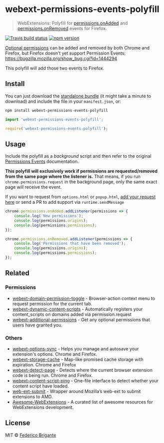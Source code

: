 # webext-permissions-events-polyfill

> WebExtensions: Polyfill for [permissions.onAdded](https://developer.chrome.com/apps/permissions#event-onAdded) and [permissions.onRemoved](https://developer.chrome.com/apps/permissions#event-onRemoved) events for Firefox.

[![Travis build status](https://api.travis-ci.com/fregante/webext-permissions-events-polyfill.svg?branch=master)](https://travis-ci.com/fregante/webext-permissions-events-polyfill)
[![npm version](https://img.shields.io/npm/v/webext-permissions-events-polyfill.svg)](https://www.npmjs.com/package/webext-permissions-events-polyfill)

[Optional permissions](https://developer.mozilla.org/en-US/docs/Mozilla/Add-ons/WebExtensions/manifest.json/optional_permissions) can be added and removed by both Chrome and Firefox, but Firefox doesn't yet support Permission Events: https://bugzilla.mozilla.org/show_bug.cgi?id=1444294

This polyfill will add those two events to Firefox.

## Install

You can just download the [standalone bundle](https://packd.fregante.now.sh/webext-permissions-events-polyfill) (it might take a minute to download) and include the file in your `manifest.json`, or:

```sh
npm install webext-permissions-events-polyfill
```

```js
import 'webext-permissions-events-polyfill';
```

```js
require('webext-permissions-events-polyfill');
```

## Usage

Include the polyfill as a _background_ script and then refer to the original [Permissions Events](https://developer.chrome.com/apps/permissions#event-onAdded) documentation.

**This polyfill will exclusively work if permissions are requested/removed from the same page where the listener is.** That means, if you run `chrome.permissions.request` in the background page, only the same exact page will receive the event.

If you want to request from `options.html` or `popup.html`, [add your request here](https://github.com/fregante/webext-permissions-events-polyfill/issues/1) or send a PR to add support via `runtime.sendMessage`

```js
chrome.permissions.onAdded.addListener(permissions => {
	console.log('New permissions');
	console.log(permissions.origins);
	console.log(permissions.permissions);
});

chrome.permissions.onRemoved.addListener(permissions => {
	console.log('Permissions that have been removed');
	console.log(permissions.origins);
	console.log(permissions.permissions);
});
```

## Related

### Permissions

* [webext-domain-permission-toggle](https://github.com/fregante/webext-domain-permission-toggle) - Browser-action context menu to request permission for the current tab.
* [webext-dynamic-content-scripts](https://github.com/fregante/webext-dynamic-content-scripts) - Automatically registers your content_scripts on domains added via permission.request
* [webext-additional-permissions](https://github.com/fregante/webext-additional-permissions) - Get any optional permissions that users have granted you.

### Others

* [webext-options-sync](https://github.com/fregante/webext-options-sync) - Helps you manage and autosave your extension's options. Chrome and Firefox.
* [webext-storage-cache](https://github.com/fregante/webext-storage-cache) - Map-like promised cache storage with expiration. Chrome and Firefox
* [webext-detect-page](https://github.com/fregante/webext-detect-page) - Detects where the current browser extension code is being run. Chrome and Firefox.
* [webext-content-script-ping](https://github.com/fregante/webext-content-script-ping) - One-file interface to detect whether your content script have loaded.
* [web-ext-submit](https://github.com/fregante/web-ext-submit) - Wrapper around Mozilla’s web-ext to submit extensions to AMO.
* [Awesome-WebExtensions](https://github.com/fregante/Awesome-WebExtensions) - A curated list of awesome resources for WebExtensions development.

## License

MIT © [Federico Brigante](https://bfred.it)
